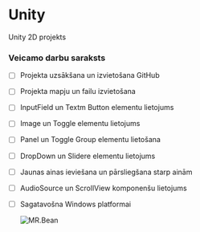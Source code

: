 # Unity
Unity 2D projekts
### Veicamo darbu saraksts
- [ ] Projekta uzsākšana un izvietošana GitHub
- [ ] Projekta mapju un failu izvietošana
- [ ] InputField un Textm Button elementu lietojums
- [ ] Image un Toggle elementu lietojums
- [ ] Panel un Toggle Group elementu lietošana
- [ ] DropDown un Slidere elementu lietojums
- [ ] Jaunas ainas ieviešana un pārsliegšana starp ainām
- [ ] AudioSource un ScrollView komponenšu lietojums
- [ ] Sagatavošna Windows platformai

  ![MR.Bean](https://p.kindpng.com/picc/s/207-2073294_10222-mr-bean-latex-mask-hd-png-download.png)
